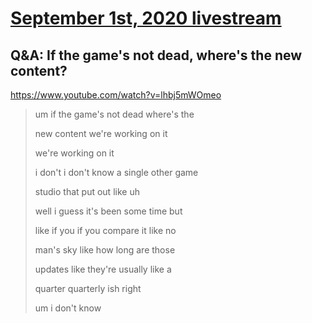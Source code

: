 # [September 1st, 2020 livestream](../2020-09-01.md)
## Q&A: If the game's not dead, where's the new content?
https://www.youtube.com/watch?v=lhbj5mWOmeo
> um if the game's not dead where's the
> 
> new content we're working on it
> 
> we're working on it
> 
> i don't i don't know a single other game
> 
> studio that put out like uh
> 
> well i guess it's been some time but
> 
> like if you if you compare it like no
> 
> man's sky like how long are those
> 
> updates like they're usually like a
> 
> quarter quarterly ish right
> 
> um i don't know
> 
